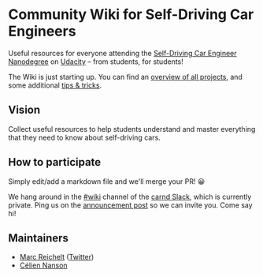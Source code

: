 # Community Wiki for Self-Driving Car Engineers

Useful resources for everyone attending the [Self-Driving Car Engineer Nanodegree](https://www.udacity.com/course/self-driving-car-engineer-nanodegree--nd013) on [Udacity](https://www.udacity.com/) – from students, for students!

The Wiki is just starting up. You can find an [overview of all projects](PROJECTS.md), and some additional [tips & tricks](TIPS_AND_TRICKS.md).

## Vision

Collect useful resources to help students understand and master everything that they need to know about self-driving cars.

## How to participate

Simply edit/add a markdown file and we'll merge your PR! 😀

We hang around in the [#wiki](https://carnd.slack.com/messages/G86DM04PM) channel of the [carnd Slack](https://carnd.slack.com/), which is currently private. Ping us on the [announcement post](https://carnd.slack.com/archives/C2UPJPN69/p1511884524000466) so we can invite you. Come say hi!

## Maintainers

- [Marc Reichelt](https://github.com/mreichelt) ([Twitter](https://twitter.com/mreichelt))
- [Célien Nanson](https://github.com/Mornor)
